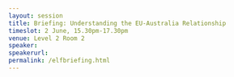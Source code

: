 ```yaml
---
layout: session
title: Briefing: Understanding the EU-Australia Relationship
timeslot: 2 June, 15.30pm-17.30pm
venue: Level 2 Room 2
speaker:
speakerurl: 
permalink: /elfbriefing.html
---
```



